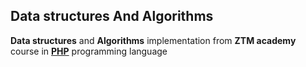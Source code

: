 ## Data structures And Algorithms

**Data structures** and **Algorithms** implementation from **ZTM academy** course in **[PHP](https://php.net)** programming language
